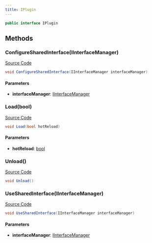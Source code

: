```yaml
---
title: IPlugin
---
```


```csharp
public interface IPlugin
```

## Methods

### ConfigureSharedInterface(IInterfaceManager)

[Source Code](https://github.com/swiftly-solution/swiftlys2/blob/beta/managed/src/SwiftlyS2.Shared/Plugins/IPlugin.cs#L7)

```csharp
void ConfigureSharedInterface(IInterfaceManager interfaceManager)
```

#### Parameters

- **interfaceManager**: [IInterfaceManager](/docs/api/shared/iinterfacemanager)

### Load(bool)

[Source Code](https://github.com/swiftly-solution/swiftlys2/blob/beta/managed/src/SwiftlyS2.Shared/Plugins/IPlugin.cs#L11)

```csharp
void Load(bool hotReload)
```

#### Parameters

- **hotReload**: [bool](https://learn.microsoft.com/dotnet/api/system.boolean)

### Unload()

[Source Code](https://github.com/swiftly-solution/swiftlys2/blob/beta/managed/src/SwiftlyS2.Shared/Plugins/IPlugin.cs#L13)

```csharp
void Unload()
```

### UseSharedInterface(IInterfaceManager)

[Source Code](https://github.com/swiftly-solution/swiftlys2/blob/beta/managed/src/SwiftlyS2.Shared/Plugins/IPlugin.cs#L9)

```csharp
void UseSharedInterface(IInterfaceManager interfaceManager)
```

#### Parameters

- **interfaceManager**: [IInterfaceManager](/docs/api/shared/iinterfacemanager)

